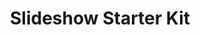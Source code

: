 ---
title: "Slideshow Starter Kit"
category: "visual"

permalink: /packages/visual/slideshow-starter-kit/

description: >
  Bring your memories and messages to life with our Slideshow Starter Kit, 
  the perfect all-in-one solution for weddings, memorials, milestone celebrations, 
  and corporate presentations. This curated package includes everything you need 
  for a smooth, professional slideshow experience—no technical stress, just plug and play. 
  Whether you're sharing a life story or a brand message, this setup ensures your visuals 
  shine clearly and beautifully.

image: "/assets/images/slideshowstarter.png"
price: 89

items_included:
  - 1 x Epson Pro EX11000 Laser Projector (4600 lumen)
  - 1 x 84-inch Tripod Projector Screen (16:9)
  - 1 x Projector Stand
  - 1 x Laptop Stand (laptop not included)
  - Accessories (HDMI cable, Thunderbolt to HDMI adapter, power cords, power strip)

features:
  - Effortless setup in minutes 
  - Crystal-clear projection with laser technology
  - Dedicated laptop stand included
  - True plug-and-play convenience
  - Supports Thunderbolt connections (great for MacBook users)

perfect_for:
  - Wedding slideshows
  - Memorials
  - Milestone parties
  - Corporate presentations

system_power: 1000

upgrades: 
  - None

layout: package
---